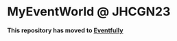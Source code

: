 # MyEventWorld @ JHCGN23

**This repository has moved to [Eventfully](https://github.com/AccessibilityEvents/Eventfully)**
